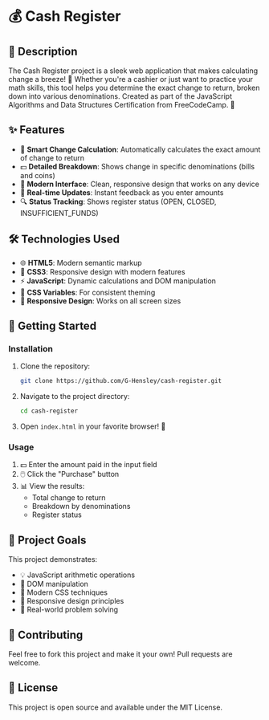 # 💰 Cash Register

## 📝 Description

The Cash Register project is a sleek web application that makes calculating change a breeze! 🎯 Whether you're a cashier or just want to practice your math skills, this tool helps you determine the exact change to return, broken down into various denominations. Created as part of the JavaScript Algorithms and Data Structures Certification from FreeCodeCamp. 🚀

## ✨ Features

- 🧮 **Smart Change Calculation**: Automatically calculates the exact amount of change to return
- 💵 **Detailed Breakdown**: Shows change in specific denominations (bills and coins)
- 🎨 **Modern Interface**: Clean, responsive design that works on any device
- 🎯 **Real-time Updates**: Instant feedback as you enter amounts
- 🔍 **Status Tracking**: Shows register status (OPEN, CLOSED, INSUFFICIENT_FUNDS)

## 🛠️ Technologies Used

- 🌐 **HTML5**: Modern semantic markup
- 🎨 **CSS3**: Responsive design with modern features
- ⚡ **JavaScript**: Dynamic calculations and DOM manipulation
- 🎯 **CSS Variables**: For consistent theming
- 📱 **Responsive Design**: Works on all screen sizes

## 🚀 Getting Started

### Installation

1. Clone the repository:

   ```bash
   git clone https://github.com/G-Hensley/cash-register.git
   ```

2. Navigate to the project directory:

   ```bash
   cd cash-register
   ```

3. Open `index.html` in your favorite browser! 🎉

### Usage

1. 💵 Enter the amount paid in the input field
2. 🖱️ Click the "Purchase" button
3. 📊 View the results:
   - Total change to return
   - Breakdown by denominations
   - Register status

## 🎯 Project Goals

This project demonstrates:

- 💡 JavaScript arithmetic operations
- 🔄 DOM manipulation
- 🎨 Modern CSS techniques
- 📱 Responsive design principles
- 🧮 Real-world problem solving

## 🤝 Contributing

Feel free to fork this project and make it your own! Pull requests are welcome.

## 📝 License

This project is open source and available under the MIT License.
